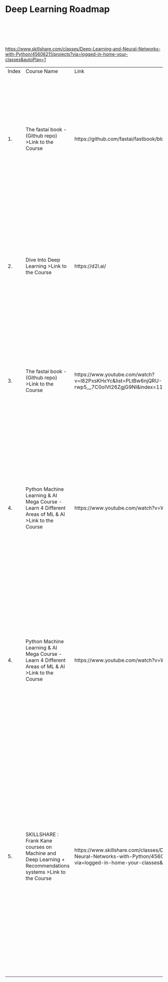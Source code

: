 # Deep Learning Roadmap
<table>
  <tr>
    <td>Index</td>
    <td>Course Name</td>
    <td>Link</td>
    <td>Description</td>
  </tr>
 <tr>
    <td>1.</td>
    <td>The fastai book -(Github repo) >Link to the Course</a></td>
    <td>https://github.com/fastai/fastbook/blob/master/README.md</td>
    <td>This github repo contains notebooks that can be used as an introduction to deep learning, fasti, pytorch and the like. Since it comes with notebook, you can learn and practice at the same time!</td>
 </tr>
 
 <tr>
    <td>2.</td>
    <td>Dive Into Deep Learning >Link to the Course</a></td>
    <td>https://d2l.ai/</td>
    <td>This is a free online reference book on everything you need to know to do Deep Learning. Not necessarly the first book to read, but extremely useful for references :) It is very math heavy tough.</td>
 </tr>
 
 <tr>
    <td>3.</td>
    <td>The fastai book -(Github repo) >Link to the Course</a></td>
    <td>https://www.youtube.com/watch?v=l82PxsKHxYc&list=PLtBw6njQRU-rwp5__7C0oIVt26ZgjG9NI&index=11</td>
    <td>A video conference at MIT giving a good introduction to the concepts of Deep Learning (Alos, Barack Obama enhanced shall we say :D !)</td>
 </tr>
 
 <tr>
    <td>4.</td>
    <td>Python Machine Learning & AI Mega Course - Learn 4 Different Areas of ML & AI >Link to the Course</a></td>
    <td>https://www.youtube.com/watch?v=WFr2WgN9_xE</td>
    <td>This video covers many topics: Python-General MAchine Learning Concepts-Neural Network-Chatbox creation etc ... It looks extremely compelte and packed with contents ... and with github code repo with examples to boot!</td>
 </tr>
 
 <tr>
    <td>4.</td>
    <td>Python Machine Learning & AI Mega Course - Learn 4 Different Areas of ML & AI >Link to the Course</a></td>
    <td>https://www.youtube.com/watch?v=WFr2WgN9_xE</td>
    <td>This video covers many topics: Python-General MAchine Learning Concepts-Neural Network-Chatbox creation etc ... It looks extremely compelte and packed with contents ... and with github code repo with examples to boot!</td>
 </tr>
 
  <tr>
    <td>5.</td>
    <td>SKILLSHARE : Frank Kane courses on Machine and Deep Learning + Recommendations systems >Link to the Course</a></td>
    <td>https://www.skillshare.com/classes/Deep-Learning-and-Neural-Networks-with-Python/45606211/projects?via=logged-in-home-your-classes&autoPlay=1</td>
    <td>This video covers many topics: Python-General MAchine Learning Concepts-Neural Network-Chatbox creation etc ... It looks extremely compelte and packed with contents ... and with github code repo with examples to boot! Now, as this is on skillshare you'll need an account but they regularly offers two months free. Quite worthwhile to check when that happens! </td>
 </tr>
 <br><br>
 <br><br>

https://www.skillshare.com/classes/Deep-Learning-and-Neural-Networks-with-Python/45606211/projects?via=logged-in-home-your-classes&autoPlay=1

